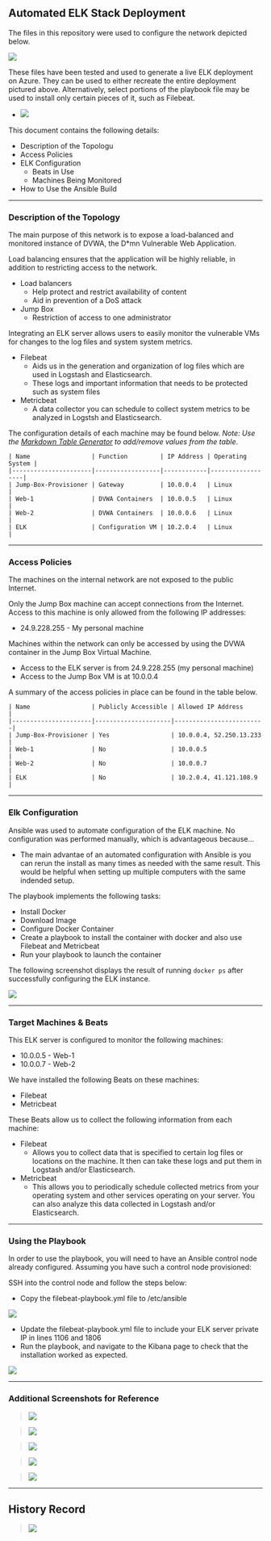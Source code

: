 ## Automated ELK Stack Deployment

The files in this repository were used to configure the network depicted below.

![](https://github.com/jamesdewhirst/Automated-ELK-Stack-Deployment/blob/main/Diagrams/20210319_00012.png)

These files have been tested and used to generate a live ELK deployment on Azure. They can be used to either recreate the entire deployment pictured above. Alternatively, select portions of the playbook file may be used to install only certain pieces of it, such as Filebeat.

  - ![](https://github.com/jamesdewhirst/Automated-ELK-Stack-Deployment/blob/main/Images/20210319_00005.png)

This document contains the following details:
- Description of the Topologu
- Access Policies
- ELK Configuration
  - Beats in Use
  - Machines Being Monitored
- How to Use the Ansible Build

---

### Description of the Topology

The main purpose of this network is to expose a load-balanced and monitored instance of DVWA, the D*mn Vulnerable Web Application.

Load balancing ensures that the application will be highly reliable, in addition to restricting access to the network.

- Load balancers 
    - Help protect and restrict availability of content
    - Aid in prevention of a DoS attack
- Jump Box
    - Restriction of access to one administrator

Integrating an ELK server allows users to easily monitor the vulnerable VMs for changes to the log files and system system metrics.
- Filebeat
    - Aids us in the generation and organization of log files which are used in Logstash and Elasticsearch.
    - These logs and important information that needs to be protected such as system files
- Metricbeat
    - A data collector you can schedule to collect system metrics to be analyzed in Logstsh and Elasticsearch. 

The configuration details of each machine may be found below.
_Note: Use the [Markdown Table Generator](http://www.tablesgenerator.com/markdown_tables) to add/remove values from the table_.

```git
| Name                 | Function         | IP Address | Operating System |
|----------------------|------------------|------------|------------------|
| Jump-Box-Provisioner | Gateway          | 10.0.0.4   | Linux            |
| Web-1                | DVWA Containers  | 10.0.0.5   | Linux            |
| Web-2                | DVWA Containers  | 10.0.0.6   | Linux            |
| ELK                  | Configuration VM | 10.2.0.4   | Linux            |
```

---

### Access Policies

The machines on the internal network are not exposed to the public Internet. 

Only the Jump Box machine can accept connections from the Internet. Access to this machine is only allowed from the following IP addresses:
- 24.9.228.255 - My personal machine

Machines within the network can only be accessed by using the DVWA container in the Jump Box Virtual Machine.
- Access to the ELK server is from 24.9.228.255 (my personal machine)
- Access to the Jump Box VM is at 10.0.0.4

A summary of the access policies in place can be found in the table below.

```git
| Name                 | Publicly Accessible | Allowed IP Address      |
|----------------------|---------------------|-------------------------|
| Jump-Box-Provisioner | Yes                 | 10.0.0.4, 52.250.13.233 |
| Web-1                | No                  | 10.0.0.5                |
| Web-2                | No                  | 10.0.0.7                |
| ELK                  | No                  | 10.2.0.4, 41.121.108.9  |
```

---

### Elk Configuration

Ansible was used to automate configuration of the ELK machine. No configuration was performed manually, which is advantageous because...
- The main advantae of an automated configuration with Ansible is you can rerun the install as many times as needed with the same result. This would be helpful when setting up multiple computers with the same indended setup.

The playbook implements the following tasks:
- Install Docker
- Download Image
- Configure Docker Container
- Create a playbook to install the container with docker and also use Filebeat and Metricbeat
- Run your playbook to launch the container

The following screenshot displays the result of running `docker ps` after successfully configuring the ELK instance.

![](https://github.com/jamesdewhirst/Automated-ELK-Stack-Deployment/blob/main/Images/20210319_00002.png)

---

### Target Machines & Beats
This ELK server is configured to monitor the following machines:
- 10.0.0.5 - Web-1
- 10.0.0.7 - Web-2

We have installed the following Beats on these machines:
- Filebeat
- Metricbeat

These Beats allow us to collect the following information from each machine:
- Filebeat
  - Allows you to collect data that is specified to certain log files or locations on the machine. It then can take these logs and put them in Logstash and/or Elasticsearch. 
- Metricbeat
  -  This allows you to periodically schedule collected metrics from your operating system and other services operating on your server. You can also analyze this data collected in Logstash and/or Elasticsearch.

---

### Using the Playbook
In order to use the playbook, you will need to have an Ansible control node already configured. Assuming you have such a control node provisioned: 

SSH into the control node and follow the steps below:
- Copy the filebeat-playbook.yml file to /etc/ansible

![](https://github.com/jamesdewhirst/Automated-ELK-Stack-Deployment/blob/main/Images/Screen%20Shot%202021-05-14%20at%2011.09.20%20AM.png)

- Update the filebeat-playbook.yml file to include your ELK server private IP in lines 1106 and 1806
- Run the playbook, and navigate to the Kibana page to check that the installation worked as expected.

![](https://github.com/jamesdewhirst/Automated-ELK-Stack-Deployment/blob/main/Images/20210319_00001.png)

---

### Additional Screenshots for Reference

> ![](https://github.com/jamesdewhirst/Automated-ELK-Stack-Deployment/blob/main/Images/20210319_00003.png)

> ![](https://github.com/jamesdewhirst/Automated-ELK-Stack-Deployment/blob/main/Images/20210319_00004.png)

> ![](https://github.com/jamesdewhirst/Automated-ELK-Stack-Deployment/blob/main/Images/20210319_00006.png)

> ![](https://github.com/jamesdewhirst/Automated-ELK-Stack-Deployment/blob/main/Images/20210319_00007.png)

> ![](https://github.com/jamesdewhirst/Automated-ELK-Stack-Deployment/blob/main/Images/20210319_00011.png)

---

## History Record

> ![](https://github.com/jamesdewhirst/Automated-ELK-Stack-Deployment/blob/main/Images/20210319_00010.png)

